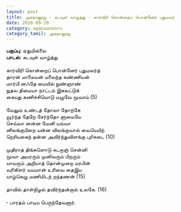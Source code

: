 ```yaml
---
layout: post
title: அகநானூறு - கடவுள் வாழ்த்து - கார்விரி கொன்றைப் பொன்னேர் புதுமலர்
date: 2018-09-20
category: aganaanooru
category_tamil: அகநானூறு
---
```


**பகுப்பு:** ஏதுமில்லை<br />
**பாடல்:** கடவுள் வாழ்த்து<br />
<br />
கார்விரி கொன்றைப் பொன்னேர் புதுமலர்த்<br />
தாரன் மாலையன் மலைந்த கண்ணியன்<br />
மார்பி னஃதே மையில் நுண்ஞாண்<br />
நுதல திமையா நாட்டம் இகலட்டுக்<br />
கையது கணிச்சியொடு மழுவே மூவாய் (5)<br />
<br />
வேலும் உண்டத் தோலா தோற்கே<br />
வூர்ந்த தேறே சேர்ந்தோ ளுமையே<br />
செவ்வா னன்ன மேனி யவ்வா<br />
னிலங்குபிறை யன்ன விலங்குவால் வையெயிற்<br />
றெரியகைந் தன்ன அவிர்ந்துவிளங்கு புரிசடை (10)<br />
<br />
முதிராத் திங்களொடு சுடருஞ் சென்னி<br />
மூவா அமரரும் முனிவரும் பிறரும்<br />
யாவரும் அறியாத் தொன்முறை மரபின்<br />
வரிகிளர் வயமான் உரிவை தைஇய<br />
யாழ்கெழு மணிமிடற் றந்தணன் (15)<br />
<br />
தாவில் தாள்நிழல் தவிர்ந்தன்றால் உலகே. (16)<br />
<br />
&#x2010; பாரதம் பாடிய பெருந்தேவனார்.<br />
<br />